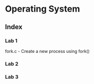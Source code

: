 # Operating System 

## Index

### Lab 1
fork.c - Create a new process using fork()

### Lab 2

### Lab 3